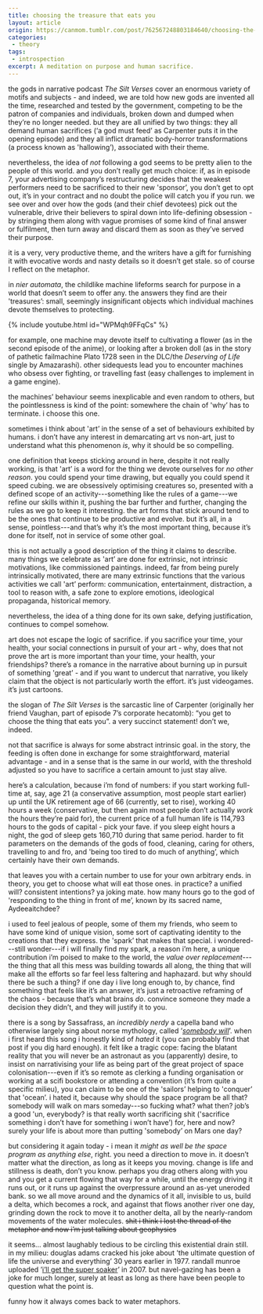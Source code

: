 ```yaml
---
title: choosing the treasure that eats you
layout: article
origin: https://canmom.tumblr.com/post/762567248803184640/choosing-the-treasure-that-eats-you
categories:
 - theory
tags:
 - introspection
excerpt: A meditation on purpose and human sacrifice.
---
```


the gods in narrative podcast <cite>The Silt Verses</cite> cover an enormous variety of motifs and subjects - and indeed, we are told how new gods are invented all the time, researched and tested by the government, competing to be the patron of companies and individuals, broken down and dumped when they’re no longer needed. but they are all unified by two things: they all demand human sacrifices (‘a god must feed’ as Carpenter puts it in the opening episode) and they all inflict dramatic body-horror transformations (a process known as 'hallowing’), associated with their theme.

nevertheless, the idea of <em>not</em> following a god seems to be pretty alien to the people of this world. and you don’t really get much choice: if, as in episode 7, your advertising company’s restructuring decides that the weakest performers need to be sacrificed to their new 'sponsor’, you don’t get to opt out, it’s in your contract and no doubt the police will catch you if you run. we see over and over how the gods (and their chief devotees) pick out the vulnerable, drive their believers to spiral down into life-defining obsession - by stringing them along with vague promises of some kind of final answer or fulfilment, then turn away and discard them as soon as they’ve served their purpose.

it is a very, very productive theme, and the writers have a gift for furnishing it with evocative words and nasty details so it doesn’t get stale. so of course I reflect on the metaphor.

in <cite>nier automata</cite>, the childlike machine lifeforms search for purpose in a world that doesn’t seem to offer any. the answers they find are their 'treasures’: small, seemingly insignificant objects which individual machines devote themselves to protecting.

{% include youtube.html id="WPMqh9FFqCs" %}

for example, one machine may devote itself to cultivating a flower (as in the second episode of the anime), or looking after a broken doll (as in the story of pathetic failmachine Plato 1728 seen in the DLC/the <cite>Deserving of Life</cite> single by Amazarashi). other sidequests lead you to encounter machines who obsess over fighting, or travelling fast (easy challenges to implement in a game engine).

the machines’ behaviour seems inexplicable and even random to others, but the pointlessness is kind of the point: somewhere the chain of 'why’ has to terminate. i choose this one.<!-- more -->

sometimes i think about 'art’ in the sense of a set of behaviours exhibited by humans. i don’t have any interest in demarcating art vs non-art, just to understand what this phenomenon <em>is</em>, why it should be so compelling.

one definition that keeps sticking around in here, despite it not really working, is that 'art’ is a word for the thing we devote ourselves for <em>no other reason</em>. you could spend your time drawing, but equally you could spend it speed cubing. we are obsessively optimising creatures so, presented with a defined scope of an activity---something like the rules of a game---we refine our skills within it, pushing the bar further and further, changing the rules as we go to keep it interesting. the art forms that stick around tend to be the ones that continue to be productive and evolve. but it’s all, in a sense, pointless---and that’s why it’s the most important thing, because it’s done for itself, not in service of some other goal.

this is not actually a good description of the thing it claims to describe. many things we celebrate as 'art’ are done for extrinsic, not intrinsic motivations, like commissioned paintings. indeed, far from being purely intrinsically motivated, there are many extrinsic functions that the various activities we call 'art’ perform: communication, entertainment, distraction, a tool to reason with, a safe zone to explore emotions, ideological propaganda, historical memory.

nevertheless, the idea of a thing done for its own sake, defying justification, continues to compel somehow.

art does not escape the logic of sacrifice. if you sacrifice your time, your health, your social connections in pursuit of your art - why, does that not prove the art is more important than your time, your health, your friendships? there’s a romance in the narrative about burning up in pursuit of something 'great’ - and if you want to undercut that narrative, you likely claim that the object is not particularly worth the effort. it’s just videogames. it’s just cartoons.

the slogan of <cite>The Silt Verses</cite> is the sarcastic line of Carpenter (originally her friend Vaughan, part of episode 7’s corporate hecatomb): “you get to choose the thing that eats you”. a very succinct statement! don’t we, indeed.

not that sacrifice is always for some abstract intrinsic goal. in the story, the feeding is often done in exchange for some straightforward, material advantage - and in a sense that is the same in our world, with the threshold adjusted so you have to sacrifice a certain amount to just stay alive.

here’s a calculation, because i’m fond of numbers: if you start working full-time at, say, age 21 (a conservative assumption, most people start earlier) up until the UK retirement age of 66 (currently, set to rise), working 40 hours a week (conservative, but then again most people don’t actually <em>work</em> the hours they’re paid for), the current price of a full human life is 114,793 hours to the gods of capital - pick your fave. if you sleep eight hours a night, the god of sleep gets 160,710 during that same period. harder to fit parameters on the demands of the gods of food, cleaning, caring for others, travelling to and fro, and 'being too tired to do much of anything’, which certainly have their own demands.

that leaves you with a certain number to use for your own arbitrary ends. in theory, you get to choose what will eat those ones. in practice? a unified will? consistent intentions? ya joking mate. how many hours go to the god of 'responding to the thing in front of me’, known by its sacred name, Aydeeaitchdee?

i used to feel jealous of people, some of them my friends, who seem to have some kind of unique vision, some sort of captivating identity to the creations that they express. the 'spark’ that makes that special. i wondered---still wonder---if i will finally find my spark, a reason i’m here, a unique contribution i’m poised to make to the world, the <em>value over replacement</em>---the thing that all this mess was building towards all along, the thing that will make all the efforts so far feel less faltering and haphazard. but why should there be such a thing? if one day i live long enough to, by chance, find something that feels like it’s an answer, it’s just a retroactive reframing of the chaos - because that’s what brains <em>do</em>. convince someone they made a decision they didn’t, and they will justify it to you.

there is a song by Sassafrass, an <em>incredibly nerdy</em> a capella band who otherwise largely sing about norse mythology, called ’<a href="https://www.youtube.com/watch?v=2LrEKevEKPQ"><cite>somebody will</cite></a>’. when i first heard this song i honestly kind of <em>hated</em> it (you can probably find that post if you dig hard enough). it felt like a tragic cope: facing the blatant reality that you will never be an astronaut as you (apparently) desire, to insist on narrativising your life as being part of the great project of space colonisation---even if it’s so remote as clerking a funding organisation or working at a scifi bookstore or attending a convention (it’s from quite a specific milieu), you can claim to be one of the 'sailors’ helping to 'conquer’ that 'ocean’. i hated it, because why should the space program be all that? somebody will walk on mars someday---so fucking what? what then? job’s a good 'un, everybody? is that really worth sacrificing shit ('sacrifice something i don’t have for something i won’t have’) for, here and now? surely your life is about more than putting 'somebody’ on Mars one day?

but considering it again today - i mean it <em>might as well be the space program as anything else</em>, right. you need a direction to move in. it doesn’t matter what the direction, as long as it keeps you moving. change is life and stillness is death, don’t you know. perhaps you drag others along with you and you get a current flowing that way for a while, until the energy driving it runs out, or it runs up against the overpressure around an as-yet uneroded bank. so we all move around and the dynamics of it all, invisible to us, build a delta, which becomes a rock, and against that flows another river one day, grinding down the rock to move it to another delta, all by the nearly-random movements of the water molecules. <strike>shit i think i lost the thread of the metaphor and now i’m just talking about geophysics</strike>

it seems… almost laughably tedious to be circling this existential drain still. in my milieu: douglas adams cracked his joke about 'the ultimate question of life the universe and everything’ 30 years earlier in 1977. randall munroe uploaded ’<a href="https://xkcd.com/220/">i’ll get the super soaker</a>’ in 2007. but navel-gazing has been a joke for much longer, surely at least as long as there have been people to question what the point is.

funny how it always comes back to water metaphors.